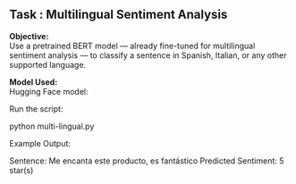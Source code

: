 ## Task : Multilingual Sentiment Analysis

**Objective:**  
Use a pretrained BERT model — already fine-tuned for multilingual sentiment analysis — to classify a sentence in Spanish, Italian, or any other supported language.

**Model Used:**  
Hugging Face model:  



Run the script:

python multi-lingual.py


Example Output:

Sentence: Me encanta este producto, es fantástico
Predicted Sentiment: 5 star(s)
